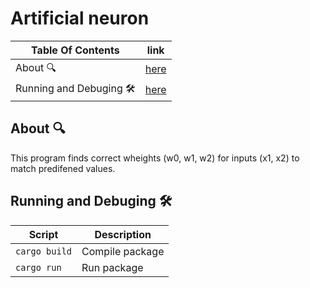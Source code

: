 # Artificial neuron
| Table Of Contents        | link        |
| -------------------------| ----------- |
| About 🔍                  |  [here](#1) |
| Running and Debuging 🛠️   |  [here](#2) |

## About 🔍 <a name='1'></a>
This program finds correct wheights (w0, w1, w2) for inputs (x1, x2) to match predifened values.

## Running and Debuging 🛠️ <a name="2"></a>
| Script        | Description     |
| ------------- | --------------- |
| `cargo build` | Compile package |
| `cargo run`   | Run package     |

